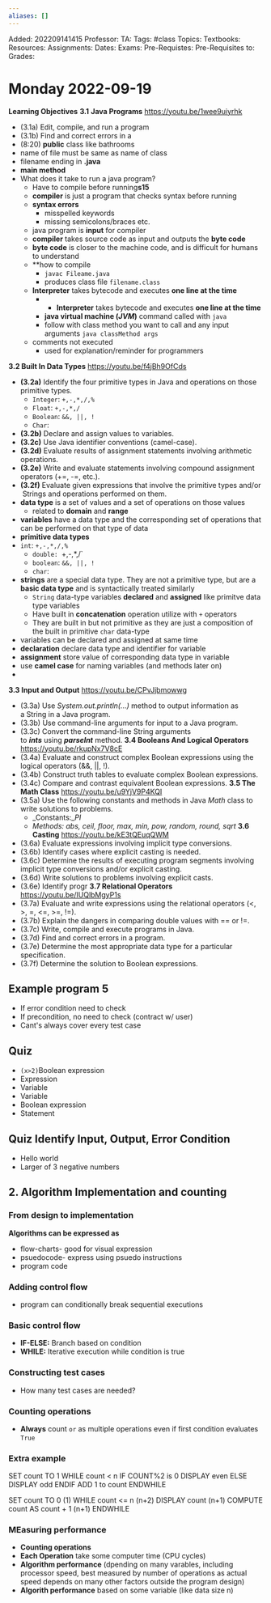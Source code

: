 ```yaml
---
aliases: []
---
```

Added: 202209141415
Professor:
TA:
Tags: #class
Topics: 
Textbooks:
Resources:
Assignments:
Dates:
Exams:
Pre-Requistes:
Pre-Requisites to:
Grades:

# Monday 2022-09-19
**Learning Objectives**
**3.1** **Java Programs**
https://youtu.be/1wee9uiyrhk
-   (3.1a) Edit, compile, and run a program
-   (3.1b) Find and correct errors in a 
- (8:20) **public** class like bathrooms
- name of file must be same as name of class
- filename ending in **.java**
- **main method** 
- What does it take to run a java program?
	-  Have to compile before running**s15**
	- **compiler** is just a program that checks syntax before running
	- **syntax errors** 
		- misspelled keywords
		- missing semicolons/braces etc.
	- java program is **input** for compiler
	- **compiler** takes source code as input and outputs the **byte code**
	- **byte code** is closer to the machine code, and is difficult for humans to understand
	- **how to compile
		- `javac Fileame.java`
		- produces class file `filename.class`
	- **Interpreter** takes bytecode and executes **one line at the time**	
		- 	- **Interpreter** takes bytecode and executes **one line at the time**
		- **java virtual machine (*JVM*)** command called with `java`
		- follow with class method you want to call and any input arguments `java classMethod args`
	- comments not executed
		- used for explanation/reminder for programmers

**3.2 Built In Data Types**
https://youtu.be/f4jBh9OfCds
-   **(3.2a)** Identify the four primitive types in Java and operations on those primitive types.
	- `Integer`: `+,-,*,/,% `
	- `Float`: `+,-,*,/`
	- `Boolean`: `&&, ||, !`
	- `Char`: 
-   **(3.2b)** Declare and assign values to variables.
-   **(3.2c)** Use Java identifier conventions (camel-case).
-   **(3.2d)** Evaluate results of assignment statements involving arithmetic operations.
-   **(3.2e)** Write and evaluate statements involving compound assignment operators (+=, -=, etc.).
-   **(3.2f)** Evaluate given expressions that involve the primitive types and/or  Strings and operations performed on them.
- **data type** is a set of values and a set of operations on those values
	- related to **domain** and **range**
- **variables** have a data type and the corresponding set of operations that can be performed on that type of data
- **primitive data types**
-  `int`: `+,-,*,/,% `
	- `double: `+,-,*,/`
	- `boolean`: `&&, ||, !`
	- `char`: 
- **strings** are a special data type. They are not a primitive type, but are a **basic data type** and is syntactically treated similarly
	- `String` data-type variables **declared** and **assigned** like primitve data type variables
	- Have built in **concatenation** operation utilize with `+` operators 
	- They are built in but not primitive as they are just a composition of the built in primitive `char` data-type
- variables can be declared and assigned at same time
- **declaration** declare data type and identifier for variable
- **assignment** store value of corresponding data type in variable
- use **camel case** for naming variables (and methods later on)
- 
**3.3 Input and Output**
https://youtu.be/CPvJjbmowwg
-   (3.3a) Use _System.out.println(…)_ method to output information as a String in a Java program.
-   (3.3b) Use command-line arguments for input to a Java program.
-   (3.3c) Convert the command-line String arguments to **_ints_** using **_parseInt_** method.
**3.4 Booleans And Logical Operators**
https://youtu.be/rkupNx7V8cE
-   (3.4a) Evaluate and construct complex Boolean expressions using the logical operators (&&, ||, !).
-   (3.4b) Construct truth tables to evaluate complex Boolean expressions.
-   (3.4c) Compare and contrast equivalent Boolean expressions.
**3.5 The Math Class**
https://youtu.be/u9YjV9P4KQI
-   (3.5a) Use the following constants and methods in Java _Math_ class to write solutions to problems.
    -   _Constants:__PI_
    -   _Methods: abs, ceil, floor, max, min, pow, random, round, sqrt_
**3.6 Casting**
https://youtu.be/kE3tQEuqQWM
-   (3.6a) Evaluate expressions involving implicit type conversions.
-   (3.6b) Identify cases where explicit casting is needed.
-   (3.6c) Determine the results of executing program segments involving implicit type conversions and/or explicit casting.
-   (3.6d) Write solutions to problems involving explicit casts.
-   (3.6e) Identify progr
**3.7 Relational Operators**
https://youtu.be/IUQlbMgyP1s
-   (3.7a) Evaluate and write expressions using the relational operators (<, >, =, <=, >=, !=).
-   (3.7b) Explain the dangers in comparing double values with == or !=.
-   (3.7c) Write, compile and execute programs in Java.
-   (3.7d) Find and correct errors in a program.
-   (3.7e) Determine the most appropriate data type for a particular specification.
-   (3.7f) Determine the solution to Boolean expressions.

## Example program 5
- If error condition need to check
- If precondition, no need to check (contract w/ user)
- Cant's always cover every test case
## Quiz
- `(x>2)`Boolean expression
- Expression
- Variable
- Variable
- Boolean expression
- Statement
## Quiz Identify Input, Output, Error Condition
- Hello world
- Larger of 3 negative numbers
## 2. Algorithm Implementation and counting
### From design to implementation
**Algorithms can be expressed as**
- flow-charts- good for visual expression
- psuedocode- express using psuedo instructions
- program code
### Adding control flow
- program can conditionally break sequential executions
### Basic control flow
- **IF-ELSE:** Branch based on condition
- **WHILE:** Iterative execution while condition is true
### Constructing test cases
- How many test cases are needed?
### Counting operations
- **Always** count `or` as multiple operations even if first condition evaluates `True`

### Extra example
SET count TO 1
WHILE count < n
	IF COUNT%2 is 0
		DISPLAY even
	ELSE
		DISPLAY odd
	ENDIF
	ADD 1 to count
ENDWHILE

SET count TO 0 (1)
WHILE count <= n (n+2)
	DISPLAY count (n+1)
	COMPUTE count AS count + 1 (n+1)
ENDWHILE

### MEasuring performance
- **Counting operations**
- **Each Operation** take some computer time (CPU cycles)
- **Algorithm performance** (dpending on many varables, including processor speed, best measured by number of operations as actual speed depends on many other factors outside the program design)
- **Algorith performance** based on some variable (like data size n)
